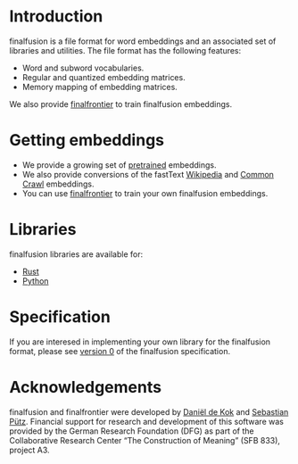 # Introduction

finalfusion is a file format for word embeddings and an associated set
of libraries and utilities. The file format has the following features:

* Word and subword vocabularies.
* Regular and quantized embedding matrices.
* Memory mapping of embedding matrices.

We also provide
[finalfrontier](https://github.com/finalfusion/finalfrontier) to train
finalfusion embeddings.

# Getting embeddings

* We provide a growing set of [pretrained](pretrained) embeddings.
* We also provide conversions of the fastText
  [Wikipedia](http://www.sfs.uni-tuebingen.de/a3-public-data/finalfusion-fasttext/wiki/)
  and [Common
  Crawl](http://www.sfs.uni-tuebingen.de/a3-public-data/finalfusion-fasttext/cc/)
  embeddings.
* You can use [finalfrontier](finalfrontier) to train your own
  finalfusion embeddings.

# Libraries

finalfusion libraries are available for:

* [Rust](https://docs.rs/finalfusion)
* [Python](python)

# Specification

If you are interesed in implementing your own library for the
finalfusion format, please see [version 0](spec) of the finalfusion
specification.

# Acknowledgements

finalfusion and finalfrontier were developed by [Daniël de
Kok](https://danieldk.eu) and [Sebastian
Pütz](https://github.com/sebpuetz). Financial support for research and
development of this software was provided by the German Research
Foundation (DFG) as part of the Collaborative Research Center “The
Construction of Meaning” (SFB 833), project A3.
